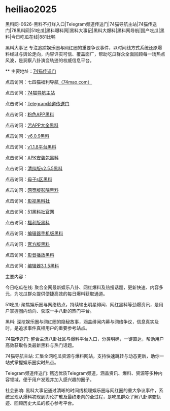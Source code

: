 # heiliao2025
黑料网-0626-黑料不打烊入口|Telegram频道传送门|74猫导航主站|74猫传送门|78黑料网|51吃瓜|黑料曝料网|黑料大事记|黑料大爆料|黑料网导航|国产吃瓜|黑料|今日吃瓜在线|881比鸭

黑料大事记 专注追踪娱乐圈与网红圈的重要争议事件，以时间线方式系统还原爆料经过与舆论走向，内容详实可信、覆盖面广，帮助吃瓜群众全面回顾每一场热点风波，是洞察八卦演变轨迹的权威信息平台。

** 主要地址：<a href="https://74mao.com/">74猫传送门</a>

点击访问：七四猫福利导航<a href="https://74mao.com/">（74mao.com）</a>

点击访问：<a href="https://74mao.com/">74猫导航主站</a>

点击访问：<a href="https://74mao.com/">Telegram频道传送门</a>

点击访问：<a href="https://hj-1019.pages.dev/">粉色APP黑料</a>  

点击访问：<a href="https://hj-1020.pages.dev/">污APP大全黑料</a>  

点击访问：<a href="https://hj-1021.pages.dev/">v6.0.9黑料</a>  

点击访问：<a href="https://hj-1022.pages.dev/">v1.1.8平台黑料</a>  

点击访问：<a href="https://hj-1023.pages.dev/">APK安装包黑料</a>  

点击访问：<a href="https://hj-1024.pages.dev/">清纯版v2.5.5黑料</a>  

点击访问：<a href="https://hj-1025.pages.dev/">母子s区黑料</a>  

点击访问：<a href="https://hj-1026.pages.dev/">网页版影院黑料</a>  

点击访问：<a href="https://hls-15.pages.dev/">影视黑料社</a>  

点击访问：<a href="https://hls-17.pages.dev/">51黑料社官网</a>  

点击访问：<a href="https://hj-1014.pages.dev/">福利版黑料</a>  

点击访问：<a href="https://hj-1015.pages.dev/">编辑器手机版黑料</a>  

点击访问：<a href="https://hj-1016.pages.dev/">官方版黑料</a>  

点击访问：<a href="https://hj-1017.pages.dev/">影音播放黑料</a>  

点击访问：<a href="https://hj-1018.pages.dev/">编辑器3.1.5黑料</a>  

主要内容：

今日吃瓜在线: 聚合全网最新娱乐八卦、网红爆料及热搜话题，更新快速、内容多元，为吃瓜群众提供便捷高效的每日爆料获取通道。

51吃瓜: 聚焦娱乐圈与网络热点，持续输出明星绯闻、网红黑料等劲爆资讯，是用户掌握圈内动向、获取一手八卦的热门平台。

黑料: 深挖娱乐圈与网红圈的隐秘故事，涵盖绯闻内幕与网络争议，信息真实及时，是追求事件真相用户的重要参考站点。

74猫传送门: 整合主流八卦社区与爆料平台入口，分类明确，一键直达，帮助用户高效获取各类最新黑料与热门话题。

74猫导航主站: 汇集全网吃瓜资源与爆料网站，支持快速跳转与动态更新，助你一站式掌握娱乐圈实时热点。

Telegram频道传送门: 甄选优质Telegram频道，涵盖资讯、爆料、资源等多种内容领域，便于用户发现并加入感兴趣的圈子。

社会影响:
黑料大事记通过清晰的时间线梳理娱乐圈与网红圈的重大争议事件，系统呈现从爆料初现到舆论扩散及最终走向的全过程，是吃瓜群众了解八卦演变轨迹、回顾历史大瓜的核心参考平台。

<span style="display:none;">[Canonical link](https://github.com/vivian20250626/viv9）</span>
